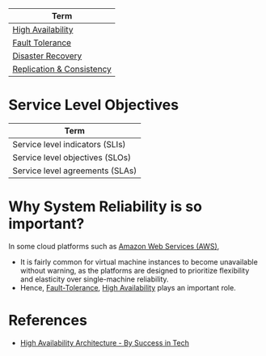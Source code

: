 | Term                                                                                       |
|--------------------------------------------------------------------------------------------|
| [High Availability](HighAvailability.md)                                                   |
| [Fault Tolerance](FaultTolerance.md)                                                       |
| [Disaster Recovery](DisasterRecovery.md)                                                   |
| [Replication & Consistency](../../3_DatabaseComponents/1_Glossaries/Consistency&Replication) |

# Service Level Objectives

| Term                              |
|-----------------------------------|
| Service level indicators (SLIs)   |
| Service level objectives (SLOs)   |
| Service level agreements (SLAs)   |

# Why System Reliability is so important?
In some cloud platforms such as [Amazon Web Services (AWS)](../../../2_AWSComponents/Readme.md),
- It is fairly common for virtual machine instances to become unavailable without warning, as the platforms are designed to prioritize flexibility and elasticity over single-machine reliability.
- Hence, [Fault-Tolerance](FaultTolerance.md), [High Availability](HighAvailability.md) plays an important role.

# References
- [High Availability Architecture - By Success in Tech](https://www.youtube.com/watch?v=o9cgjeYJhJQ)
